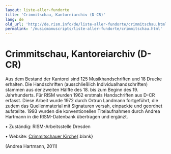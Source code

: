 ```yaml
---
layout: liste-aller-fundorte
title: 'Crimmitschau, Kantoreiarchiv (D-CR)'
lang: de
old_url: 'http://de.rism.info/de/liste-aller-fundorte/crimmitschau.html'
permalink: '/musicmanuscripts/liste-aller-fundorte/crimmitschau.html'
---
```



# Crimmitschau, Kantoreiarchiv (D-CR)

Aus dem Bestand der Kantorei sind 125 Musikhandschriften und 18 Drucke erhalten. Die Handschriften (ausschließlich Individualhandschriften) stammen aus der zweiten Hälfte des 18. bis zum Beginn des 19. Jahrhunderts. Für RISM wurden 1962 erstmals Handschriften aus D-CR erfasst. Diese Arbeit wurde 1972 durch Ortrun Landmann fortgeführt, die zudem das Quellenmaterial mit Signaturen versah, einpackte und geordnet aufstellte. 1993 wurden die konventionellen Titelaufnahmen durch Andrea Hartmann in die RISM-Datenbank übertragen und ergänzt.

• Zuständig: RISM-Arbeitsstelle Dresden

• Website: [Crimmitschauer Kirche](https://www.kirche-crimmitschau.de/ "Opens external link in new window"){:blank}

(Andrea Hartmann, 2011)

